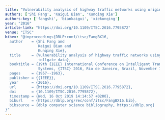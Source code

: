 ```yaml
---
title: "Vulnerability analysis of highway traffic networks using origin-destination tollgate data"
authors: ['Shi Fang', 'Kaigui Bian', 'Kunqing Xie']
authors-key: ['fangshi', 'biankaigui', 'xiekunqing']
year: "2016"
article-link: "https://doi.org/10.1109/ITSC.2016.7795872"
venue: "ITSC"
bibex: "@inproceedings{DBLP:conf/itsc/FangBX16,
  author    = {Shi Fang and
               Kaigui Bian and
               Kunqing Xie},
  title     = {Vulnerability analysis of highway traffic networks using origin-destination
               tollgate data},
  booktitle = {19th {IEEE} International Conference on Intelligent Transportation
               Systems, {ITSC} 2016, Rio de Janeiro, Brazil, November 1-4, 2016},
  pages     = {1957--1963},
  publisher = {{IEEE}},
  year      = {2016},
  url       = {https://doi.org/10.1109/ITSC.2016.7795872},
  doi       = {10.1109/ITSC.2016.7795872},
  timestamp = {Wed, 16 Oct 2019 14:14:57 +0200},
  biburl    = {https://dblp.org/rec/conf/itsc/FangBX16.bib},
  bibsource = {dblp computer science bibliography, https://dblp.org}
}"
---
```

